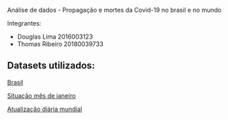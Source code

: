 Análise de dados - Propagação e mortes da Covid-19 no brasil e no mundo

Integrantes: 


* Douglas Lima 2016003123
* Thomas Ribeiro 20180039733

## Datasets utilizados:

[Brasil](https://www.kaggle.com/unanimad/corona-virus-brazil?select=brazil_population_2019.csv) 

[Situação mês de janeiro](https://www.kaggle.com/imdevskp/corona-virus-report) 

[Atualização diária mundial](https://www.kaggle.com/sudalairajkumar/novel-corona-virus-2019-dataset?select=covid_19_data.csv)



